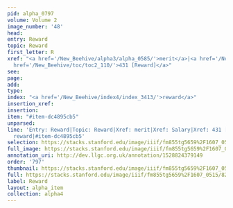 ```yaml
---
pid: alpha_0797
volume: Volume 2
image_number: '48'
head: 
entry: Reward
topic: Reward
first_letter: R
xref: "<a href='/New_Beehive/alpha3/alpha_0585/'>merit</a>|<a href='/New_Beehive/alpha4/alpha_0819/'>Salary</a>|<a
  href='/New_Beehive/toc/toc2_110/'>431 [Reward]</a>"
see: 
page: 
add: 
type: 
index: "<a href='/New_Beehive/index4/index_3413/'>reward</a>"
insertion_xref: 
insertion: 
item: "#item-dc4895cb5"
unparsed: 
line: 'Entry: Reward|Topic: Reward|Xref: merit|Xref: Salary|Xref: 431 [Reward]|Index:
  reward|#item-dc4895cb5'
selection: https://stacks.stanford.edu/image/iiif/fm855tg5659%2F1607_0515/828,2238,2945,583/full/0/default.jpg
full_image: https://stacks.stanford.edu/image/iiif/fm855tg5659%2F1607_0515/full/full/0/default.jpg
annotation_uri: http://dev.llgc.org.uk/annotation/1528824379149
order: '797'
thumbnail: https://stacks.stanford.edu/image/iiif/fm855tg5659%2F1607_0515/828,2238,600,180/250,/0/default.jpg
full: https://stacks.stanford.edu/image/iiif/fm855tg5659%2F1607_0515/828,2238,2945,583/full/0/default.jpg
label: Reward
layout: alpha_item
collection: alpha4
---
```

